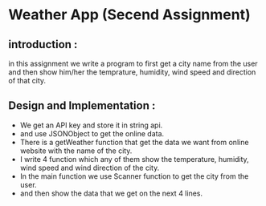 # Weather App (Secend Assignment)

## introduction :
in this assignment we write a program to first get a city name from the user and then show him/her the temprature, humidity, wind speed and direction of that city.

## Design and Implementation :
- We get an API key and store it in string api.
- and use JSONObject to get the online data.
- There is a getWeather function that get the data we want from online website with the name of the city.
- I write 4 function which any of them show the temperature, humidity, wind speed and wind direction of the city.
- In the main function we use Scanner function to get the city from the user.
- and then show the data that we get on the next 4 lines.


